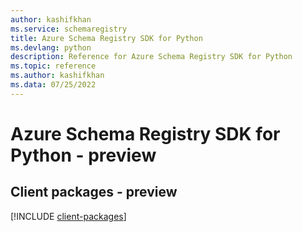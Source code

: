 ```yaml
---
author: kashifkhan
ms.service: schemaregistry
title: Azure Schema Registry SDK for Python
ms.devlang: python
description: Reference for Azure Schema Registry SDK for Python
ms.topic: reference
ms.author: kashifkhan
ms.data: 07/25/2022
---
```

# Azure Schema Registry SDK for Python - preview

## Client packages - preview
[!INCLUDE [client-packages](schema-registry-client-index.md)]